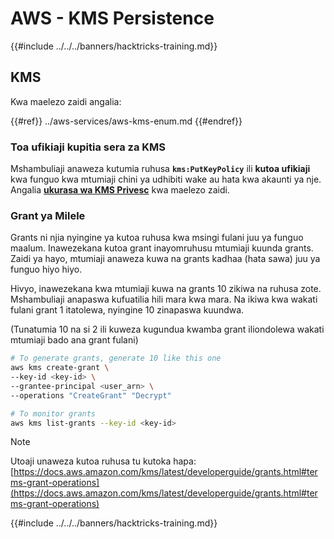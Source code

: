 # AWS - KMS Persistence

{{#include ../../../banners/hacktricks-training.md}}

## KMS

Kwa maelezo zaidi angalia:

{{#ref}}
../aws-services/aws-kms-enum.md
{{#endref}}

### Toa ufikiaji kupitia sera za KMS

Mshambuliaji anaweza kutumia ruhusa **`kms:PutKeyPolicy`** ili **kutoa ufikiaji** kwa funguo kwa mtumiaji chini ya udhibiti wake au hata kwa akaunti ya nje. Angalia [**ukurasa wa KMS Privesc**](../aws-privilege-escalation/aws-kms-privesc.md) kwa maelezo zaidi.

### Grant ya Milele

Grants ni njia nyingine ya kutoa ruhusa kwa msingi fulani juu ya funguo maalum. Inawezekana kutoa grant inayomruhusu mtumiaji kuunda grants. Zaidi ya hayo, mtumiaji anaweza kuwa na grants kadhaa (hata sawa) juu ya funguo hiyo hiyo.

Hivyo, inawezekana kwa mtumiaji kuwa na grants 10 zikiwa na ruhusa zote. Mshambuliaji anapaswa kufuatilia hili mara kwa mara. Na ikiwa kwa wakati fulani grant 1 itatolewa, nyingine 10 zinapaswa kuundwa.

(Tunatumia 10 na si 2 ili kuweza kugundua kwamba grant iliondolewa wakati mtumiaji bado ana grant fulani)
```bash
# To generate grants, generate 10 like this one
aws kms create-grant \
--key-id <key-id> \
--grantee-principal <user_arn> \
--operations "CreateGrant" "Decrypt"

# To monitor grants
aws kms list-grants --key-id <key-id>
```
> [!NOTE]
> Utoaji unaweza kutoa ruhusa tu kutoka hapa: [https://docs.aws.amazon.com/kms/latest/developerguide/grants.html#terms-grant-operations](https://docs.aws.amazon.com/kms/latest/developerguide/grants.html#terms-grant-operations)

{{#include ../../../banners/hacktricks-training.md}}
